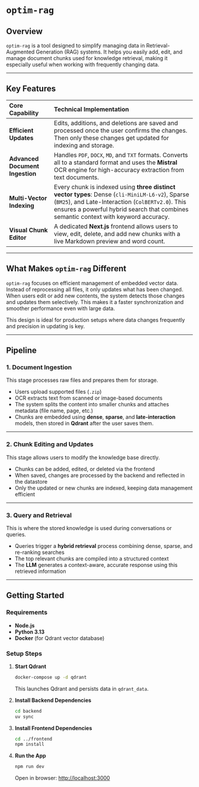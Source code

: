 # `optim-rag`

## Overview

`optim-rag` is a tool designed to simplify managing data in Retrieval-Augmented Generation (RAG) systems. It helps you easily add, edit, and manage document chunks used for knowledge retrieval, making it especially useful when working with frequently changing data.

---

## Key Features

| Core Capability                 | Technical Implementation                                                                                                                                                                                                                     |
| :------------------------------ | :------------------------------------------------------------------------------------------------------------------------------------------------------------------------------------------------------------------------------------------- |
| **Efficient Updates**           | Edits, additions, and deletions are saved and processed once the user confirms the changes. Then only these changes get updated for indexing and storage.                                                                           |
| **Advanced Document Ingestion** | Handles `PDF`, `DOCX`, `MD`, and `TXT` formats. Converts all to a standard format and uses the **Mistral** OCR engine for high-accuracy extraction from text documents.                                    |
| **Multi-Vector Indexing**       | Every chunk is indexed using **three distinct vector types**: Dense (`cli-MiniLM-L6-v2`), Sparse (`BM25`), and Late-Interaction (`ColBERTv2.0`). This ensures a powerful hybrid search that combines semantic context with keyword accuracy. |
| **Visual Chunk Editor**         | A dedicated **Next.js** frontend allows users to view, edit, delete, and add new chunks with a live Markdown preview and word count.                                                                                                         |
---

## What Makes `optim-rag` Different

`optim-rag` focuses on efficient management of embedded vector data. Instead of reprocessing all files, it only updates what has been changed. When users edit or add new contents, the system detects those changes and updates them selectively. This makes it a faster synchronization and smoother performance even with large data.

This design is ideal for production setups where data changes frequently and precision in updating is key.

---

## Pipeline

### **1. Document Ingestion**

This stage processes raw files and prepares them for storage.

* Users upload supported files (`.zip`)
* OCR extracts text from scanned or image-based documents
* The system splits the content into smaller chunks and attaches metadata (file name, page, etc.)
* Chunks are embedded using **dense**, **sparse**, and **late-interaction** models, then stored in **Qdrant** after the user saves them.

---

### **2. Chunk Editing and Updates**

This stage allows users to modify the knowledge base directly.

* Chunks can be added, edited, or deleted via the frontend
* When saved, changes are processed by the backend and reflected in the datastore
* Only the updated or new chunks are indexed, keeping data management efficient

---

### **3. Query and Retrieval**

This is where the stored knowledge is used during conversations or queries.

* Queries trigger a **hybrid retrieval** process combining dense, sparse, and re-ranking searches
* The top relevant chunks are compiled into a structured context
* The **LLM** generates a context-aware, accurate response using this retrieved information

---

## Getting Started

### Requirements

* **Node.js**
* **Python 3.13**
* **Docker** (for Qdrant vector database)

### Setup Steps

1. **Start Qdrant**

   ```bash
   docker-compose up -d qdrant
   ```

   This launches Qdrant and persists data in `qdrant_data`.

2. **Install Backend Dependencies**

   ```bash
   cd backend
   uv sync
   ```

3. **Install Frontend Dependencies**

   ```bash
   cd ../frontend
   npm install
   ```

4. **Run the App**

   ```bash
   npm run dev
   ```

   Open in browser: [http://localhost:3000](http://localhost:3000)
